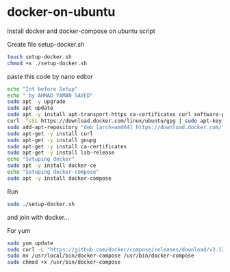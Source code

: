 # docker-on-ubuntu
Install docker and docker-compose on ubuntu script 

Create file setup-docker.sh

```sh
touch setup-docker.sh
chmod +x ./setup-docker.sh
```

paste this code by nano editor 

```sh
echo "Int before Setup"
echo " by AHMAD YAMAN SAYED"
sudo apt -y upgrade
sudo apt update
sudo apt -y install apt-transport-https ca-certificates curl software-properties-common
curl -fsSL https://download.docker.com/linux/ubuntu/gpg | sudo apt-key add -
sudo add-apt-repository "deb [arch=amd64] https://download.docker.com/linux/ubuntu focal stable"
sudo apt-get -y install curl
sudo apt-get -y install gnupg
sudo apt-get -y install ca-certificates
sudo apt-get -y install lsb-release
echo "Setuping docker"
sudo apt -y install docker-ce
echo "Setuping docker-compose"
sudo apt -y install docker-compose
```

Run 

```sh
sudo ./setup-docker.sh
```

and join with docker... 

For yum 
```sh
sudo yum update
sudo curl -L "https://github.com/docker/compose/releases/download/v2.12.2/docker-compose-$(uname -s)-$(uname -m)"  -o /usr/local/bin/docker-compose
sudo mv /usr/local/bin/docker-compose /usr/bin/docker-compose
sudo chmod +x /usr/bin/docker-compose
```
